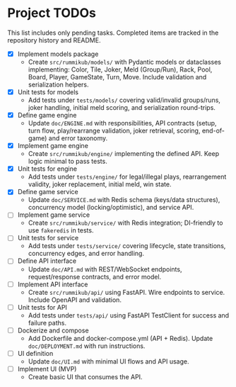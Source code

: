 # Project TODOs

This list includes only pending tasks. Completed items are tracked in the repository history and README.

- [x] Implement models package
  - Create `src/rummikub/models/` with Pydantic models or dataclasses implementing: Color, Tile, Joker, Meld (Group/Run), Rack, Pool, Board, Player, GameState, Turn, Move. Include validation and serialization helpers.
- [x] Unit tests for models
  - Add tests under `tests/models/` covering valid/invalid groups/runs, joker handling, initial meld scoring, and serialization round-trips.
- [x] Define game engine
  - Update `doc/ENGINE.md` with responsibilities, API contracts (setup, turn flow, play/rearrange validation, joker retrieval, scoring, end-of-game) and error taxonomy.
- [x] Implement game engine
  - Create `src/rummikub/engine/` implementing the defined API. Keep logic minimal to pass tests.
- [x] Unit tests for engine
  - Add tests under `tests/engine/` for legal/illegal plays, rearrangement validity, joker replacement, initial meld, win state.
- [x] Define game service
  - Update `doc/SERVICE.md` with Redis schema (keys/data structures), concurrency model (locking/optimistic), and service API.
- [ ] Implement game service
  - Create `src/rummikub/service/` with Redis integration; DI-friendly to use `fakeredis` in tests.
- [ ] Unit tests for service
  - Add tests under `tests/service/` covering lifecycle, state transitions, concurrency edges, and error handling.
- [ ] Define API interface
  - Update `doc/API.md` with REST/WebSocket endpoints, request/response contracts, and error model.
- [ ] Implement API interface
  - Create `src/rummikub/api/` using FastAPI. Wire endpoints to service. Include OpenAPI and validation.
- [ ] Unit tests for API
  - Add tests under `tests/api/` using FastAPI TestClient for success and failure paths.
- [ ] Dockerize and compose
  - Add Dockerfile and docker-compose.yml (API + Redis). Update `doc/DEPLOYMENT.md` with run instructions.
- [ ] UI definition
  - Update `doc/UI.md` with minimal UI flows and API usage.
- [ ] Implement UI (MVP)
  - Create basic UI that consumes the API.
